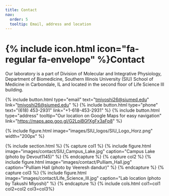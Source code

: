 ```yaml
---
title: Contact
nav:
  order: 5
  tooltip: Email, address and location
---
```


# {% include icon.html icon="fa-regular fa-envelope" %}Contact

Our laboratory is a part of Division of Molecular and Integrative Physiology, Department of Biomedicine, Southern Illinois University (SIU) School of Medicine in Carbondale, IL and located in the second floor of Life Science III building.

{%
  include button.html
  type="email"
  text="tmiyoshi26@siumed.edu"
  link="tmiyoshi26@siumed.edu"
%}
{%
  include button.html
  type="phone"
  text="(618) 453-2931"
  link="+1-618-453-2931"
%}
{%
  include button.html
  type="address"
  tooltip="Our location on Google Maps for easy navigation"
  link="https://maps.app.goo.gl/G2LpiBGfXgFx3aFp8"
%}

{%
  include figure.html
  image="images/SIU_logos/SIU_Logo_Horz.png"
  width="200px"
%}

{% include section.html %}
{% capture col1 %}
{%
  include figure.html
  image="images/contact/SIU_Campus_Lake.jpg"
  caption="Campus Lake (photo by Devout1145)"
%}
{% endcapture %}
{% capture col2 %}
{%
  include figure.html
  image="images/contact/Pulliam_Hall.jpg"
  caption="Pulliam Hall (photo by Veeresh dandur)"
%}
{% endcapture %}
{% capture col3 %}
{%
  include figure.html
  image="images/contact/Life_Science_III.jpg"
  caption="Lab location (photo by Takushi Miyoshi)"
%}
{% endcapture %}
{% include cols.html col1=col1 col2=col2 col3=col3%}
